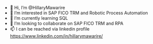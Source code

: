 - 👋 Hi, I’m @HillaryMawarire
- 👀 I’m interested in SAP FICO TRM and Robotic Process Automation
- 🌱 I’m currently learning SQL
- 💞️ I’m looking to collaborate on SAP FICO TRM and RPA
- 📫 I can be reached via linkedin profile https://www.linkedin.com/in/hillarymawarire/

<!---
HillaryMawarire/HillaryMawarire is a ✨ special ✨ repository because its `README.md` (this file) appears on your GitHub profile.
You can click the Preview link to take a look at your changes.
--->

